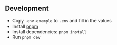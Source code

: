 ## Development

- Copy `.env.example` to `.env` and fill in the values
- Install [pnpm](https://pnpm.io/)
- Install dependencies: `pnpm install`
- Run `pnpm dev`
